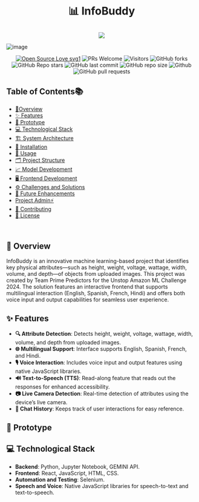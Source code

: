 # <p align="center">📊 InfoBuddy</p>

<p align="center">
   
<center>
<img  src="https://readme-typing-svg.herokuapp.com?color=45ffaa&size=40&width=900&height=80&lines=Welcome-to-INFOBUDDY"/>
</center>
   
![image](https://github.com/user-attachments/assets/2f71fc55-df74-4c8d-8140-92f6504b9dde)



 
<div align="center">
 <p>

[![Open Source Love svg1](https://badges.frapsoft.com/os/v1/open-source.svg?v=103)](https://github.com/ellerbrock/open-source-badges/)
![PRs Welcome](https://img.shields.io/badge/PRs-welcome-brightgreen.svg?style=flat)
![Visitors](https://api.visitorbadge.io/api/visitors?path=apu52%2FINFOBUDDY_ML_CHALLANGE_2k24%20&countColor=%23263759&style=flat)
![GitHub forks](https://img.shields.io/github/forks/apu52/INFOBUDDY_ML_CHALLANGE_2k24)
![GitHub Repo stars](https://img.shields.io/github/stars/apu52/INFOBUDDY_ML_CHALLANGE_2k24)
![GitHub last commit](https://img.shields.io/github/last-commit/apu52/INFOBUDDY_ML_CHALLANGE_2k24)
![GitHub repo size](https://img.shields.io/github/repo-size/apu52/INFOBUDDY_ML_CHALLANGE_2k24)
![Github](https://img.shields.io/github/license/apu52/INFOBUDDY_ML_CHALLANGE_2k24)
![GitHub pull requests](https://img.shields.io/github/issues-pr/apu52/INFOBUDDY_ML_CHALLANGE_2k24)

 </p>
 </div>





<h2>Table of Contents📚</h2>

- [📝Overview](#Overview)
- [✨ Features](#Features)
- [🚀 Prototype ](#Prototype)
- [💻 Technological Stack](#Technology-Stack)
- [🏗️ System Architecture](#System-Architecture)
- [🔧 Installation](#Installation)
- [🚀 Usage](#Usage)
- [🗂️ Project Structure](#Project-Structure)
- [📈 Model Development](#Model-Development)
- [🖥️ Frontend Development](#Frontend-Development)
- [⚙️ Challenges and Solutions](#Challenges-and-Solutions)
- [🌟 Future Enhancements](#Future-Enhancements)
- [Project Admin⚡](#Project-Admin)
- [🤝 Contributing](#Contributing)
- [📄 License](#License)

<br>


<h2>📝 Overview</h2>
<p></p>InfoBuddy is an innovative machine learning-based project that identifies key physical attributes—such as height, weight, voltage, wattage, width, volume, and depth—of objects from uploaded images. This project was created by Team Prime Predictors for the Unstop Amazon ML Challenge 2024. The solution features an interactive frontend that supports multilingual interaction (English, Spanish, French, Hindi) and offers both voice input and output capabilities for seamless user experience.</p>


<h2>✨ Features</h2>

- **🔍 Attribute Detection**: Detects height, weight, voltage, wattage, width, volume, and depth from uploaded images.
- **🌐 Multilingual Support**: Interface supports English, Spanish, French, and Hindi.
- **🎙️ Voice Interaction**: Includes voice input and output features using native JavaScript libraries.
- **🔊 Text-to-Speech (TTS)**: Read-along feature that reads out the responses for enhanced accessibility.
- **📷 Live Camera Detection**: Real-time detection of attributes using the device’s live camera.
- **💬 Chat History**: Keeps track of user interactions for easy reference.

<h2>🚀 Prototype </h2>


<h2>💻 Technological Stack</h2>

- **Backend**: Python, Jupyter Notebook, GEMINI API.
- **Frontend**: React, JavaScript, HTML, CSS.
- **Automation and Testing**: Selenium.
- **Speech and Voice**: Native JavaScript libraries for speech-to-text and text-to-speech.








